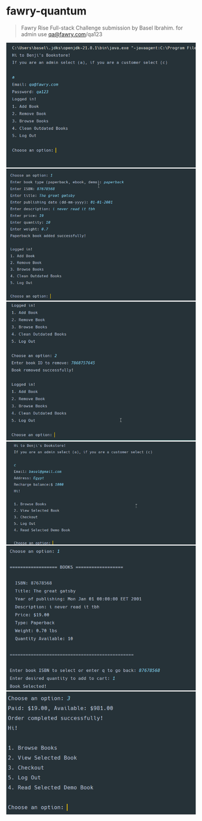 # fawry-quantum

> Fawry Rise Full-stack Challenge submission by Basel Ibrahim.
> for admin use qa@fawry.com/qa123

![log](image.png)
![add](image-1.png)
![delete](image-2.png)
![cx](image-3.png)
![add](image-4.png)
![buy](image-5.png)
